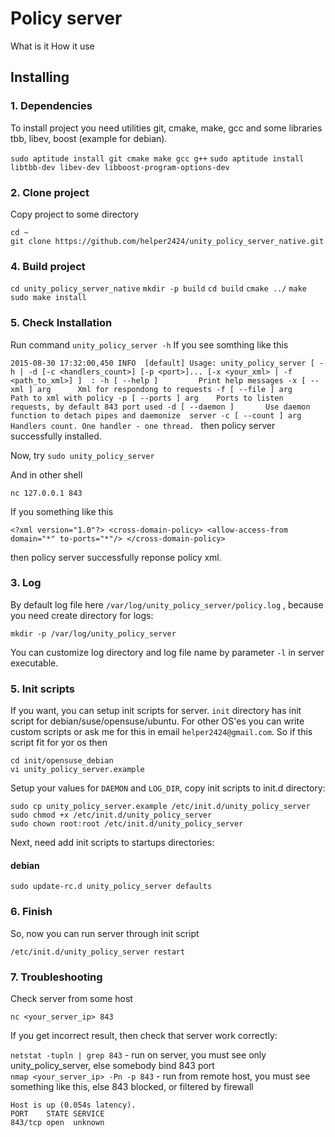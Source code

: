 # Policy server

What is it
How it use

## Installing

### 1. Dependencies
To install project you need utilities git, cmake, make, gcc and some libraries tbb, libev, boost (example for debian).

`sudo aptitude install git cmake make gcc g++`
`sudo aptitude install libtbb-dev libev-dev libboost-program-options-dev`

### 2. Clone project

Copy project to some directory

`cd ~`  
`git clone https://github.com/helper2424/unity_policy_server_native.git`  

### 4. Build project 

`cd unity_policy_server_native`
`mkdir -p build`
`cd build`
`cmake ../`
`make`
`sudo make install`

### 5. Check Installation

Run command `unity_policy_server -h`
If you see somthing like this 

`2015-08-30 17:32:00,450 INFO  [default] Usage: unity_policy_server [ -h | -d [-c <handlers_count>] [-p <port>]... [-x <your_xml> | -f <path_to_xml>] ] 
:
  -h [ --help ]         Print help messages
  -x [ --xml ] arg      Xml for respondong to requests
  -f [ --file ] arg     Path to xml with policy
  -p [ --ports ] arg    Ports to listen requests, by default 843 port used
  -d [ --daemon ]       Use daemon function to detach pipes and daemonize 
                        server
  -c [ --count ] arg    Handlers count. One handler - one thread.
`
then policy server successfully installed.

Now, try 
`sudo unity_policy_server`

And in other shell 

`nc 127.0.0.1 843`

If you something like this

`<?xml version="1.0"?>
<cross-domain-policy>
  <allow-access-from domain="*" to-ports="*"/>
</cross-domain-policy>`

then policy server successfully reponse policy xml.

### 3. Log

By default log file here `/var/log/unity_policy_server/policy.log` , because you need create directory for logs:

`mkdir -p /var/log/unity_policy_server` 

You can customize log directory and log file name by parameter `-l` in server executable. 

### 5. Init scripts

If you want, you can setup init scripts for server. `init` directory has init script for debian/suse/opensuse/ubuntu. For other OS'es you can write custom scripts or ask me for this in email `helper2424@gmail.com`. So if this script fit for yor os then

`cd init/opensuse_debian`  
`vi unity_policy_server.example`

Setup your values for `DAEMON` and `LOG_DIR`, copy init scripts to init.d directory:

`sudo cp unity_policy_server.example /etc/init.d/unity_policy_server`
`sudo chmod +x /etc/init.d/unity_policy_server`  
`sudo chown root:root /etc/init.d/unity_policy_server`  

Next, need add init scripts to startups directories:

#### debian 

`sudo update-rc.d unity_policy_server defaults`

### 6. Finish

So, now you can run server through init script 

`/etc/init.d/unity_policy_server restart`

### 7. Troubleshooting

Check server from some host

`nc <your_server_ip> 843`  

If you get incorrect result, then check that server work correctly:

`netstat -tupln | grep 843` - run on server, you must see only unity_policy_server, else somebody bind 843 port  
`nmap <your_server_ip> -Pn -p 843` - run from remote host, you must see something like this, else 843 blocked, or filtered by firewall

`Host is up (0.054s latency).`  
`PORT    STATE SERVICE`  
`843/tcp open  unknown`  

